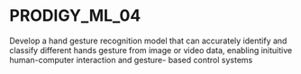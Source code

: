 # PRODIGY_ML_04
Develop a hand gesture recognition model that can accurately identify and classify different hands gesture from image or video data, enabling inituitive human-computer interaction and gesture- based control systems
